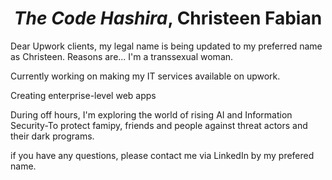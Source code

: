 <h1 align=center><i>The Code Hashira</i>, Christeen Fabian</h1>

<p>Dear Upwork clients, my legal name is being updated to my preferred name as Christeen. Reasons are... I'm a transsexual woman.</p>

<p>Currently working on making my IT services available on upwork.</p>

<p>Creating enterprise-level web apps</p>

<p>During off hours, I'm exploring the world of rising AI and Information Security-To protect famipy, friends and people against threat actors and their dark programs.</p>

<p>if you have any questions, please contact me via LinkedIn by my prefered name.</p>